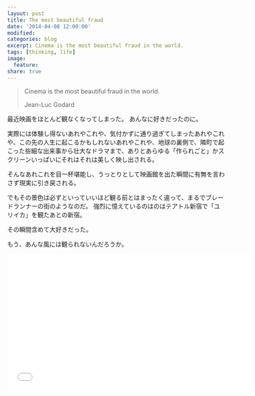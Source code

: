 ```yaml
---
layout: post
title: The most beautiful fraud
date: '2014-04-08 12:00:00'
modified:
categories: blog
excerpt: Cinema is the most beautiful fraud in the world.
tags: [thinking, life]
image:
  feature:
share: true
---
```


>
> Cinema is the most beautiful fraud in the world.
>
> Jean-Luc Godard


最近映画をほとんど観なくなってしまった。
あんなに好きだったのに。

実際には体験し得ないあれやこれや、気付かずに通り過ぎてしまったあれやこれや、この先の人生に起こるかもしれないあれやこれや、地球の裏側で、隣町で起こった些細な出来事から壮大なドラマまで、ありとあらゆる「作られごと」かスクリーンいっぱいにそれはそれは美しく映し出される。

そんなあれこれを目一杯堪能し、うっとりとして映画館を出た瞬間に有無を言わさず現実に引き戻される。

でもその景色は必ずといっていいほど観る前とはまったく違って、まるでブレードランナーの街のようなのだ。
強烈に憶えているのはのはテアトル新宿で「ユリイカ」を観たあとの新宿。

その瞬間含めて大好きだった。

もう、あんな風には観られないんだろうか。

<iframe width="560" height="315" src="//www.youtube.com/embed/yYdX6NtdR1I" frameborder="0" allowfullscreen></iframe>